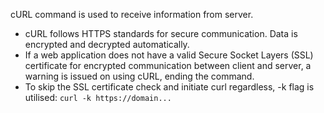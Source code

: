 cURL command is used to receive information from server.
- cURL follows HTTPS standards for secure communication. Data is encrypted and decrypted automatically.
- If a web application does not have a valid Secure Socket Layers (SSL) certificate for encrypted communication between client and server, a warning is issued on using cURL, ending the command.
- To skip the SSL certificate check and initiate curl regardless, -k flag is utilised: 
		`curl -k https://domain...` 


